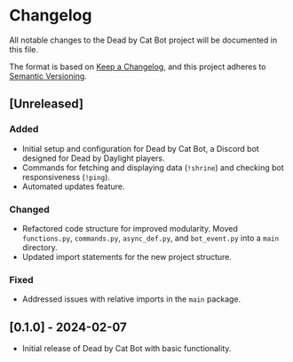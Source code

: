 # Changelog

All notable changes to the Dead by Cat Bot project will be documented in this file.

The format is based on [Keep a Changelog](https://keepachangelog.com/en/1.0.0/), and this project adheres to [Semantic Versioning](https://semver.org/spec/v2.0.0.html).

## [Unreleased]

### Added
- Initial setup and configuration for Dead by Cat Bot, a Discord bot designed for Dead by Daylight players.
- Commands for fetching and displaying data (`!shrine`) and checking bot responsiveness (`!ping`).
- Automated updates feature.

### Changed
- Refactored code structure for improved modularity. Moved `functions.py`, `commands.py`, `async_def.py`, and `bot_event.py` into a `main` directory.
- Updated import statements for the new project structure.

### Fixed
- Addressed issues with relative imports in the `main` package.

## [0.1.0] - 2024-02-07
- Initial release of Dead by Cat Bot with basic functionality.
